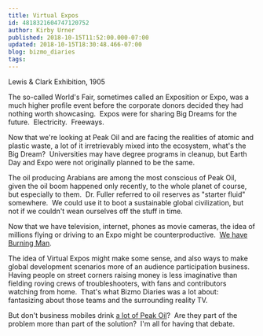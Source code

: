 ```yaml
---
title: Virtual Expos
id: 4818321604747120752
author: Kirby Urner
published: 2018-10-15T11:52:00.000-07:00
updated: 2018-10-15T18:30:48.466-07:00
blog: bizmo_diaries
tags: 
---
```


[](https://www.flickr.com/photos/osucommons/3619498493/in/album-72157619653342096/)

Lewis & Clark Exhibition, 1905

The so-called World's Fair, sometimes called an Exposition or Expo, was a much higher profile event before the corporate donors decided they had nothing worth showcasing.  Expos were for sharing Big Dreams for the future.  Electricity.  Freeways.

Now that we're looking at Peak Oil and are facing the realities of atomic and plastic waste, a lot of it irretrievably mixed into the ecosystem, what's the Big Dream?  Universities may have degree programs in cleanup, but Earth Day and Expo were not originally planned to be the same.

The oil producing Arabians are among the most conscious of Peak Oil, given the oil boom happened only recently, to the whole planet of course, but especially to them.  Dr. Fuller referred to oil reserves as "starter fluid" somewhere.  We could use it to boot a sustainable global civilization, but not if we couldn't wean ourselves off the stuff in time.

Now that we have television, internet, phones as movie cameras, the idea of millions flying or driving to an Expo might be counterproductive.  [We have Burning Man](http://worldgame.blogspot.com/2018/10/the-playa.html).

The idea of Virtual Expos might make some sense, and also ways to make global development scenarios more of an audience participation business.  Having people on street corners raising money is less imaginative than fielding roving crews of troubleshooters, with fans and contributors watching from home.  That's what Bizmo Diaries was a lot about:  fantasizing about those teams and the surrounding reality TV.

But don't business mobiles drink [a lot of Peak Oil](http://controlroom.blogspot.com/2009/10/oil-water-movie-review.html)?  Are they part of the problem more than part of the solution?  I'm all for having that debate.